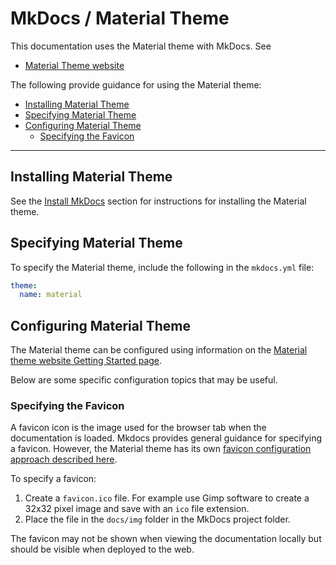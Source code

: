 # MkDocs / Material Theme #

This documentation uses the Material theme with MkDocs.  See

* [Material Theme website](https://squidfunk.github.io/mkdocs-material/)

The following provide guidance for using the Material theme:

* [Installing Material Theme](#istalling-material-theme)
* [Specifying Material Theme](#specifying-material-theme)
* [Configuring Material Theme](#configuring-material-theme)
	+ [Specifying the Favicon](#specifying-the-favicon)

-----------------

## Installing Material Theme ##

See the [Install MkDocs](install.md) section for instructions for installing the Material theme.

## Specifying Material Theme ##

To specify the Material theme, include the following in the `mkdocs.yml` file:

```yaml
theme:
  name: material
```

## Configuring Material Theme ##

The Material theme can be configured using information on the
[Material theme website Getting Started page](https://squidfunk.github.io/mkdocs-material/getting-started/).

Below are some specific configuration topics that may be useful.

### Specifying the Favicon ###

A favicon icon is the image used for the browser tab when the documentation is loaded.
Mkdocs provides general guidance for specifying a favicon.
However, the Material theme has its own
[favicon configuration approach described here](https://squidfunk.github.io/mkdocs-material/getting-started/#favicon).

To specify a favicon:

1. Create a `favicon.ico` file.  For example use Gimp software to create a 32x32 pixel image and save with an `ico` file extension.
2. Place the file in the `docs/img` folder in the MkDocs project folder.

The favicon may not be shown when viewing the documentation locally but should be visible when deployed to the web.

